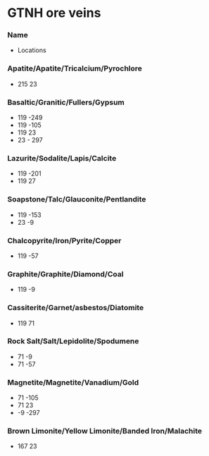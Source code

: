 # GTNH ore veins 

### Name
* Locations

### Apatite/Apatite/Tricalcium/Pyrochlore
* 215 23

### Basaltic/Granitic/Fullers/Gypsum
* 119 -249
* 119 -105
* 119   23
* 23 - 297

### Lazurite/Sodalite/Lapis/Calcite
* 119 -201
* 119 27

### Soapstone/Talc/Glauconite/Pentlandite
* 119 -153
* 23   -9

### Chalcopyrite/Iron/Pyrite/Copper
* 119 -57

### Graphite/Graphite/Diamond/Coal
* 119  -9

### Cassiterite/Garnet/asbestos/Diatomite
* 119  71

### Rock Salt/Salt/Lepidolite/Spodumene
* 71   -9
* 71  -57

### Magnetite/Magnetite/Vanadium/Gold
* 71 -105
* 71 23
* -9 -297  

### Brown Limonite/Yellow Limonite/Banded Iron/Malachite
* 167 23
 
 
